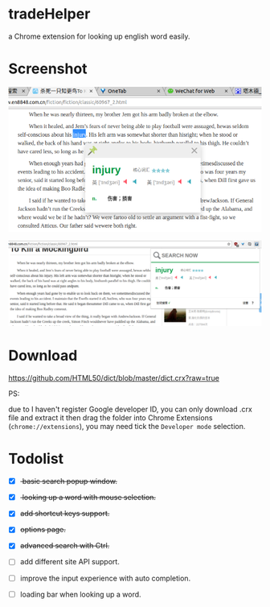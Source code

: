 # tradeHelper
a Chrome extension for looking up english word easily.



# Screenshot

![advanced search](https://raw.githubusercontent.com/HTML50/dict/master/ss.png)



![basic UI](https://raw.githubusercontent.com/HTML50/dict/master/ss1.png)



# Download

https://github.com/HTML50/dict/blob/master/dict.crx?raw=true

PS:

due to I haven't register Google developer ID, you can only download .crx file and extract it then drag the folder into Chrome Extensions (`chrome://extensions`), you may need tick the `Developer mode` selection.



# Todolist

- [x] <del> basic search popup window.</del>
- [x] <del> looking up a word with mouse selection. </del>
- [x] <del>add shortcut keys support.</del>
- [x] <del>options page.</del>
- [x] <del>advanced search with Ctrl.</del>
- [ ] add different site API support.
- [ ] improve the input experience with auto completion.
- [ ] loading bar when looking up a word.


